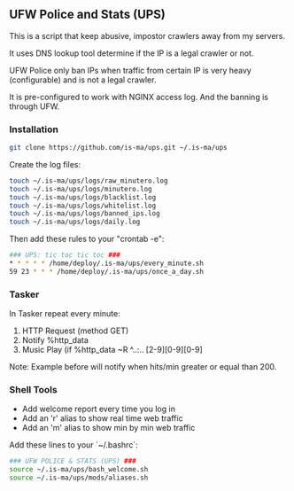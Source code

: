 <!-- GETTING STARTED -->
## UFW Police and Stats (UPS)

This is a script that keep abusive, impostor crawlers away from my servers.

It uses DNS lookup tool determine if the IP is a legal crawler or not.

UFW Police only ban IPs when traffic from certain IP is very heavy (configurable) and is not a legal crawler. 

It is pre-configured to work with NGINX access log. And the banning is through UFW. 


### Installation

```sh
git clone https://github.com/is-ma/ups.git ~/.is-ma/ups
```

Create the log files:

```sh
touch ~/.is-ma/ups/logs/raw_minutero.log
touch ~/.is-ma/ups/logs/minutero.log
touch ~/.is-ma/ups/logs/blacklist.log
touch ~/.is-ma/ups/logs/whitelist.log
touch ~/.is-ma/ups/logs/banned_ips.log
touch ~/.is-ma/ups/logs/daily.log
```
  
Then add these rules to your "crontab -e":

```sh
### UPS: tic toc tic toc ###
* * * * * /home/deploy/.is-ma/ups/every_minute.sh
59 23 * * * /home/deploy/.is-ma/ups/once_a_day.sh
```


### Tasker

In Tasker repeat every minute:

1) HTTP Request (method GET)
2) Notify %http_data
3) Music Play (if %http_data ~R ^..:.. [2-9][0-9][0-9]

Note: Example before will notify when hits/min greater or equal than 200.


### Shell Tools

- Add welcome report every time you log in 
- Add an 'r' alias to show real time web traffic
- Add an 'm' alias to show min by min web traffic

Add these lines to your ´~/.bashrc´:

```sh
### UFW POLICE & STATS (UPS) ###
source ~/.is-ma/ups/bash_welcome.sh
source ~/.is-ma/ups/mods/aliases.sh
```
